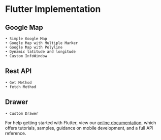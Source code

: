 # Flutter Implementation

## Google Map

    • Simple Google Map
    • Google Map with Multiple Marker
    • Google Map with Polyline
    • Dynamic latitude and longitude
    • Custom InfoWindow
 
 ## Rest API

    • Get Method
    • fetch Method
 
## Drawer

    • Custom Drawer


For help getting started with Flutter, view our
[online documentation](https://flutter.dev/docs), which offers tutorials,
samples, guidance on mobile development, and a full API reference.
